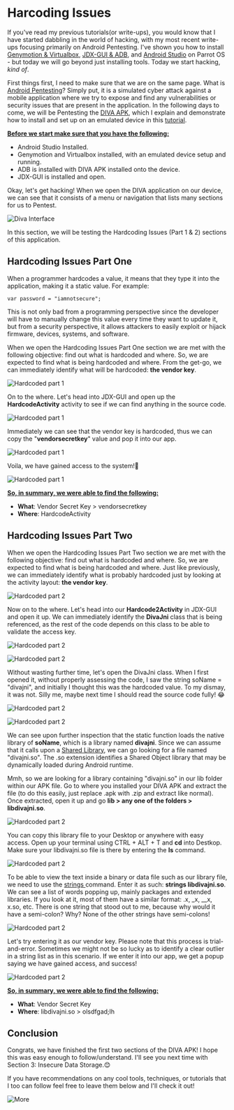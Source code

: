 # Harcoding Issues
If you've read my previous tutorials(or write-ups), you would know that I have started dabbling in the world of hacking, with my most recent write-ups focusing primarily on Android Pentesting. I've shown you how to install [Genymotion & Virtualbox](https://dev.to/christinecdev/how-to-install-genymotion-virtualbox-on-parrot-os-287p), [JDX-GUI & ADB](https://dev.to/christinecdev/android-how-to-install-adb-apks-and-jdx-gui-on-parrot-os-3m9c), and [Android Studio](https://tutorialforlinux.com/2021/04/05/step-by-step-android-studio-parrot-linux-installation/) on Parrot OS - but today we will go beyond just installing tools. Today we start hacking, _kind of_.

First things first, I need to make sure that we are on the same page. What is [Android Pentesting](https://www.getastra.com/blog/security-audit/android-penetration-testing/)? Simply put, it is a simulated cyber attack against a mobile application where we try to expose and find any vulnerabilities or security issues that are present in the application. In the following days to come, we will be Pentesting the [DIVA APK](https://www.payatu.com/wp-content/uploads/2016/01/diva-beta.tar.gz), which I explain and demonstrate how to install and set up on an emulated device in this [tutorial](https://dev.to/christinecdev/android-how-to-install-adb-apks-and-jdx-gui-on-parrot-os-3m9c).

**<u>Before we start make sure that you have the following:</u>**
- Android Studio Installed.
- Genymotion and Virtualbox installed, with an emulated device setup and running.
- ADB is installed with DIVA APK installed onto the device. 
- JDX-GUI is installed and open.

Okay, let's get hacking! When we open the DIVA application on our device, we can see that it consists of a menu or navigation that lists many sections for us to Pentest. 

![Diva Interface](https://dev-to-uploads.s3.amazonaws.com/uploads/articles/00pka1yeuzi564jct4y1.png)

In this section, we will be testing the Hardcoding Issues (Part 1 & 2) sections of this application. 

## Hardcoding Issues Part One
When a programmer hardcodes a value, it means that they type it into the application, making it a static value. For example:
```
var password = "iamnotsecure";
```
This is not only bad from a programming perspective since the developer will have to manually change this value every time they want to update it, but from a security perspective, it allows attackers to easily exploit or hijack firmware, devices, systems, and software. 

When we open the Hardcoding Issues Part One section we are met with the following objective: find out what is hardcoded and where. So, we are expected to find what is being hardcoded and where. From the get-go, we can immediately identify what will be hardcoded: **the vendor key**.

![Hardcoded part 1](https://dev-to-uploads.s3.amazonaws.com/uploads/articles/z4gjjju2b3y9w4weiukh.png)

On to the where. Let's head into JDX-GUI and open up the **HardcodeActivity** activity to see if we can find anything in the source code.

![Hardcoded part 1](https://dev-to-uploads.s3.amazonaws.com/uploads/articles/k6knfvvvh3a5xflvfuak.png)

Immediately we can see that the vendor key is hardcoded, thus we can copy the "**vendorsecretkey**" value and pop it into our app.

![Hardcoded part 1](https://dev-to-uploads.s3.amazonaws.com/uploads/articles/gkaoiswgdi7grbycc16v.png)

Voila, we have gained access to the system!🥳

![Hardcoded part 1](https://dev-to-uploads.s3.amazonaws.com/uploads/articles/isuirxzpyayyvp6kmz4p.png)

**<u>So, in summary, we were able to find the following:</u>**
- **What**: Vendor Secret Key > vendorsecretkey
- **Where**: HardcodeActivity

## Hardcoding Issues Part Two
When we open the Hardcoding Issues Part Two section we are met with the following objective: find out what is hardcoded and where. So, we are expected to find what is being hardcoded and where. Just like previously, we can immediately identify what is probably hardcoded just by looking at the activity layout: **the vendor key**.

![Hardcoded part 2](https://dev-to-uploads.s3.amazonaws.com/uploads/articles/7z1lk1pzpar9avffmbdl.png)
 
Now on to the where. Let's head into our **Hardcode2Activity** in JDX-GUI and open it up. We can immediately identify the **DivaJni** class that is being referenced, as the rest of the code depends on this class to be able to validate the access key. 

![Hardcoded part 2](https://dev-to-uploads.s3.amazonaws.com/uploads/articles/tmg72jsu7gh70iwopxty.png)

![Hardcoded part 2](https://dev-to-uploads.s3.amazonaws.com/uploads/articles/j37xc51bbmbd4v85s34l.png)

Without wasting further time, let's open the DivaJni class. When I first opened it, without properly assessing the code, I saw the string soName = "divajni", and initially I thought this was the hardcoded value. To my dismay, it was not. Silly me, maybe next time I should read the source code fully! 😂

![Hardcoded part 2](https://dev-to-uploads.s3.amazonaws.com/uploads/articles/vlkpn8uu5ow0ydjgjhfu.png)

![Hardcoded part 2](https://dev-to-uploads.s3.amazonaws.com/uploads/articles/5dqsk00kolz23vrdg0e2.png)

We can see upon further inspection that the static function loads the native library of **soName**, which is a library named **divajni**. Since we can assume that it calls upon a [Shared Library](https://tldp.org/HOWTO/Program-Library-HOWTO/shared-libraries.html), we can go looking for a file named "divajni.so". The .so extension identifies a Shared Object library that may be dynamically loaded during Android runtime. 

Mmh, so we are looking for a library containing "divajni.so" in our lib folder within our APK file. Go to where you installed your DIVA APK and extract the file (to do this easily, just replace .apk with .zip and extract like normal). Once extracted, open it up and go **lib > any one of the folders > libdivajni.so**.

![Hardcoded part 2](https://dev-to-uploads.s3.amazonaws.com/uploads/articles/gxdq17lj7fa0t5jrg4j1.png)

You can copy this library file to your Desktop or anywhere with easy access. Open up your terminal using CTRL + ALT + T and **cd** into Destkop. Make sure your libdivajni.so file is there by entering the **ls** command. 

![Hardcoded part 2](https://dev-to-uploads.s3.amazonaws.com/uploads/articles/48v1wm5sud7pqamjlcvn.png)

To be able to view the text inside a binary or data file such as our library file, we need to use the [strings <filename>](https://www.howtogeek.com/427805/how-to-use-the-strings-command-on-linux/) command. Enter it as such: **strings libdivajni.so**. We can see a list of words popping up, mainly packages and extended libraries. If you look at it, most of them have a similar format: .x, _x, __x, x.so, etc. There is one string that stood out to me, because why would it have a semi-colon? Why? None of the other strings have semi-colons! 
 
![Hardcoded part 2](https://dev-to-uploads.s3.amazonaws.com/uploads/articles/nmv2novoirbor3l7zfjo.png)

Let's try entering it as our vendor key. Please note that this process is trial-and-error. Sometimes we might not be so lucky as to identify a clear outlier in a string list as in this scenario. If we enter it into our app, we get a popup saying we have gained access, and success!
 
![Hardcoded part 2](https://dev-to-uploads.s3.amazonaws.com/uploads/articles/2fnwcg510pce8vwqouuq.png)

**<u>So, in summary, we were able to find the following:</u>**
- **What**: Vendor Secret Key
- **Where**: libdivajni.so > olsdfgad;lh

## Conclusion
Congrats, we have finished the first two sections of the DIVA APK! I hope this was easy enough to follow/understand. I'll see you next time with Section 3: Insecure Data Storage.😊

If you have recommendations on any cool tools, techniques, or tutorials that I too can follow feel free to leave them below and I'll check it out!

![More](https://media1.giphy.com/media/l2JHQzrwFCOw98rMA/giphy.gif)

